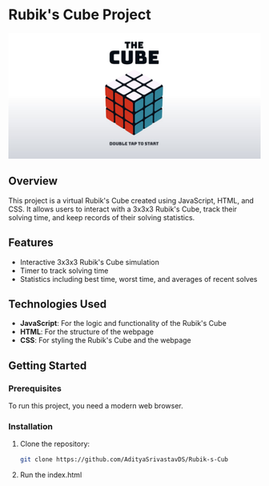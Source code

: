 # Rubik's Cube Project

![RubikCube](/assets/cube.jpg)

## Overview

This project is a virtual Rubik's Cube created using JavaScript, HTML, and CSS. It allows users to interact with a 3x3x3 Rubik's Cube, track their solving time, and keep records of their solving statistics.

## Features

- Interactive 3x3x3 Rubik's Cube simulation
- Timer to track solving time
- Statistics including best time, worst time, and averages of recent solves

## Technologies Used

- **JavaScript**: For the logic and functionality of the Rubik's Cube
- **HTML**: For the structure of the webpage
- **CSS**: For styling the Rubik's Cube and the webpage

## Getting Started

### Prerequisites

To run this project, you need a modern web browser.

### Installation

1. Clone the repository:
   ```bash
   git clone https://github.com/AdityaSrivastavDS/Rubik-s-Cub
2. Run the index.html

